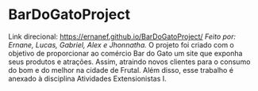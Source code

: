 
# BarDoGatoProject
Link direcional: https://ernanef.github.io/BarDoGatoProject/
*Feito por: Ernane, Lucas, Gabriel, Alex e Jhonnatha.*
O projeto foi criado com o objetivo de proporcionar ao comércio Bar do Gato um site que exponha seus produtos e atrações. Assim, atraindo novos clientes para o consumo do bom e do melhor na cidade de Frutal.
Além disso, esse trabalho é anexado à disciplina Atividades Extensionistas I.
